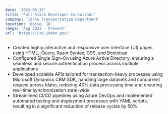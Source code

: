 ```yaml
---
date: '2023-08-28'
title: 'Full-Stack Developer Consultant'
company: 'Idaho Transportation Department'
location: 'Boise, ID'
range: 'Aug 2023 - Present'
url: 'https://itd.idaho.gov/'
---
```


- Created highly interactive and responsive user interface (UI) pages using HTML, jQuery, Razor Syntax, CSS, and Bootstrap
- Configured Single Sign-On using Azure Active Directory, ensuring a seamless and secure authentication process across multiple applications
- Developed scalable APIs tailored for transaction-heavy processes using Microsoft Dynamics CRM SDK, handling large datasets and concurrent request across Idaho, reducing 40% data processing time and ensuring real-time synchronization state-wide
- Streamlined CI/CD pipelines using Azure DevOps and implemented automated testing and deployment processes with YAML scripts, resulting in a significant reduction of release cycles by 50%
